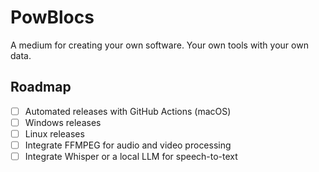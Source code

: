 # PowBlocs

A medium for creating your own software. Your own tools with your own data.

## Roadmap

- [ ] Automated releases with GitHub Actions (macOS)
- [ ] Windows releases
- [ ] Linux releases
- [ ] Integrate FFMPEG for audio and video processing
- [ ] Integrate Whisper or a local LLM for speech-to-text
